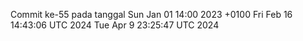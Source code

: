 Commit ke-55 pada tanggal Sun Jan 01 14:00 2023 +0100
Fri Feb 16 14:43:06 UTC 2024
Tue Apr  9 23:25:47 UTC 2024
